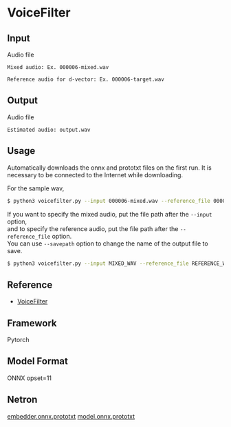 # VoiceFilter

## Input

Audio file
```
Mixed audio: Ex. 000006-mixed.wav
```
```
Reference audio for d-vector: Ex. 000006-target.wav
```

## Output

Audio file
```
Estimated audio: output.wav
```

## Usage
Automatically downloads the onnx and prototxt files on the first run.
It is necessary to be connected to the Internet while downloading.

For the sample wav,
```bash
$ python3 voicefilter.py --input 000006-mixed.wav --reference_file 000006-target.wav
```

If you want to specify the mixed audio, put the file path after the `--input` option,  
and to specify the reference audio, put the file path after the `--reference_file` option.   
You can use `--savepath` option to change the name of the output file to save.
```bash
$ python3 voicefilter.py --input MIXED_WAV --reference_file REFERENCE_WAV --savepath SAVE_PATH
```


## Reference

- [VoiceFilter](https://github.com/mindslab-ai/voicefilter)

## Framework

Pytorch

## Model Format

ONNX opset=11

## Netron

[embedder.onnx.prototxt](https://netron.app/?url=https://storage.googleapis.com/ailia-models/voicefilter/embedder.onnx.prototxt)
[model.onnx.prototxt](https://netron.app/?url=https://storage.googleapis.com/ailia-models/voicefilter/model.onnx.prototxt)
